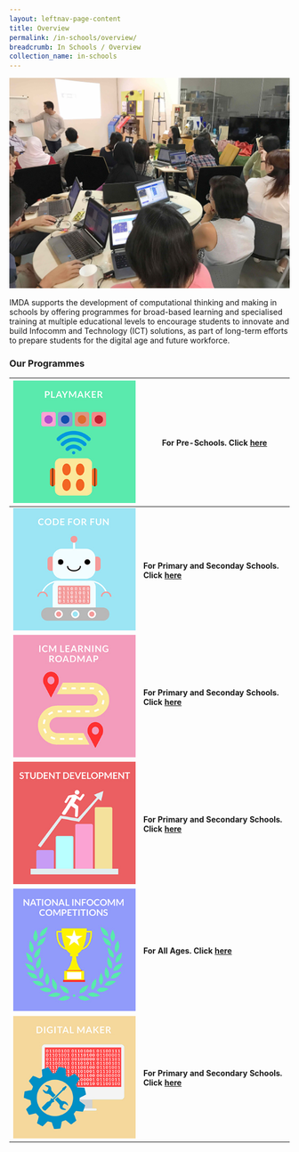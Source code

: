```yaml
---
layout: leftnav-page-content
title: Overview
permalink: /in-schools/overview/
breadcrumb: In Schools / Overview
collection_name: in-schools
---
```

![In Schools Overview](/images/in-schools/overview/in-schools-overview.jpg)

IMDA supports the development of computational thinking and making in schools by offering programmes for broad-based learning and specialised training at multiple educational levels to encourage students to innovate and build Infocomm and Technology (ICT) solutions, as part of long-term efforts to prepare students for the digital age and future workforce.

### Our Programmes

| ![code for fun](/images/in-schools/overview/Playmaker_Icon.jpg)  |  For Pre-Schools. Click [here](https://isomer-dlp-staging.netlify.com/in-schools/code-for-fun/overview/) |
|---|---|
| ![code for fun](/images/in-schools/overview/Code_For_Fun_Icon_V2.jpg)  |  **For Primary and Seconday Schools. Click [here](https://isomer-dlp-staging.netlify.com/in-schools/code-for-fun/overview/)** |
| ![code for fun](/images/in-schools/overview/ICM_Icon_V2.jpg)  | **For Primary and Seconday Schools. Click [here](https://isomer-dlp-staging.netlify.com/in-schools/icm-learning-roadmap/)** |
|  ![code for fun](/images/in-schools/overview/Student_Development_Icon_V2.jpg)  |  **For Primary and Secondary Schools. Click [here](https://isomer-dlp-staging.netlify.com/in-schools/student-development/)** | 
|  ![code for fun](/images/in-schools/overview/National_Infocomm_Icon_V2.jpg) | **For All Ages. Click [here](https://isomer-dlp-staging.netlify.com/in-schools/national-infocomm-competition/)** |
| ![code for fun](/images/in-schools/overview/Digital_Maker_Icon_V2.jpg)  |  **For Primary and Secondary Schools. Click [here](https://isomer-dlp-staging.netlify.com/in-schools/digital-maker/overview/)** |
